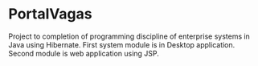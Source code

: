 # PortalVagas
Project to completion of programming discipline of enterprise systems in Java using Hibernate.
First system module is in Desktop application.
Second module is web application using JSP.
